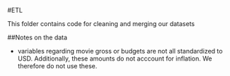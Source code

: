 #ETL

This folder contains code for cleaning and merging our datasets


##Notes on the data
- variables regarding movie gross or budgets are not all standardized to USD.
  Additionally, these amounts do not acccount for inflation. We therefore do
not use these.

